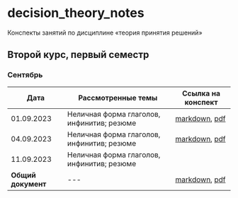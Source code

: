 # decision_theory_notes

Конспекты занятий по дисциплине «теория принятия решений» 

## Второй курс, первый семестр

### Сентябрь

| Дата       | Рассмотренные темы                               | Ссылка на конспект |
|------------|--------------------------------------------------|--------------------|
| 01.09.2023 | Неличная форма глаголов, инфинитив; резюме | [markdown](semester_01/september/01-09-2023.md), [pdf](semester_01/september/render/01-09-2023.pdf)       |
| 04.09.2023 | Неличная форма глаголов, инфинитив; резюме | [markdown](semester_01/september/04-09-2023.md), [pdf](semester_01/september/render/04-09-2023.pdf)       |
| 11.09.2023 | Неличная форма глаголов, инфинитив; резюме || [markdown](semester_01/september/11-09-2023.md), [pdf](semester_01/september/render/11-09-2023.pdf)       |
| **Общий документ** | --- | [markdown](semester_01/september/september.md), [pdf](semester_01/september/render/september.pdf)       |
